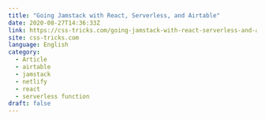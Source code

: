 ```yaml
---
title: "Going Jamstack with React, Serverless, and Airtable"
date: 2020-08-27T14:36:33Z
link: https://css-tricks.com/going-jamstack-with-react-serverless-and-airtable/?utm_medium=RSS&utm_source=news.12bit.vn
site: css-tricks.com
language: English
category:
  - Article
  - airtable
  - jamstack
  - netlify
  - react
  - serverless function
draft: false
---
```

